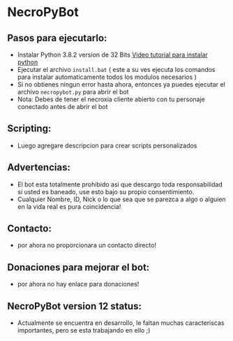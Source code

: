 # NecroPyBot

## Pasos para ejecutarlo:
* Instalar Python 3.8.2 version de 32 Bits [Video tutorial para instalar python](https://youtu.be/W4jlkZiuMWc)
* Ejecutar el archivo `install.bat` ( este a su ves ejecuta los comandos para instalar automaticamente todos los modulos necesarios )
* Si no obtienes ningun error hasta ahora, entonces ya puedes ejecutar el archivo `necropybot.py` para abrir el bot
* Nota: Debes de tener el necroxia cliente abierto con tu personaje conectado antes de abrir el bot

## Scripting:
* Luego agregare descripcion para crear scripts personalizados

## Advertencias:
* El bot esta totalmente prohibido asi que descargo toda responsabilidad si usted es baneado, use esto bajo su propio consentimiento.
* Cualquier Nombre, ID, Nick o lo que sea que se parezca a algo o alguien en la vida real es pura coincidencia!

## Contacto:
* por ahora no proporcionara un contacto directo!

## Donaciones para mejorar el bot:
* por ahora no hay enlace para donaciones!

## NecroPyBot version 12 status:
* Actualmente se encuentra en desarrollo, le faltan muchas caracteriscas importantes, pero se esta trabajando en ello ;)

